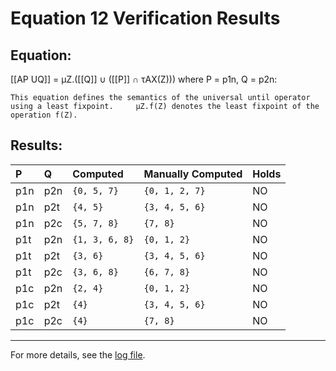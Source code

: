 # Equation 12 Verification Results

## Equation:
 [[AP UQ]] = μZ.([[Q]] ∪ ([[P]] ∩ τAX(Z))) where P = p1n, Q = p2n:

    This equation defines the semantics of the universal until operator using a least fixpoint.     μZ.f(Z) denotes the least fixpoint of the operation f(Z). 

## Results:

| P | Q | Computed | Manually Computed | Holds |
|:---|:---|:---------|:-----------------|:------|
| p1n | p2n | `{0, 5, 7}` | `{0, 1, 2, 7}` | NO |
| p1n | p2t | `{4, 5}` | `{3, 4, 5, 6}` | NO |
| p1n | p2c | `{5, 7, 8}` | `{7, 8}` | NO |
| p1t | p2n | `{1, 3, 6, 8}` | `{0, 1, 2}` | NO |
| p1t | p2t | `{3, 6}` | `{3, 4, 5, 6}` | NO |
| p1t | p2c | `{3, 6, 8}` | `{6, 7, 8}` | NO |
| p1c | p2n | `{2, 4}` | `{0, 1, 2}` | NO |
| p1c | p2t | `{4}` | `{3, 4, 5, 6}` | NO |
| p1c | p2c | `{4}` | `{7, 8}` | NO |

---

For more details, see the [log file](../log/Equation12.log).
